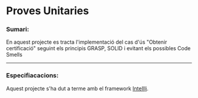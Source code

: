 # Proves Unitaries
### Sumari:
En aquest projecte es tracta l'implementació del cas d'ús "Obtenir certificació" seguint els principis GRASP, SOLID i evitant els possibles Code Smells

***

### Especifiacacions:
Aquest projecte s'ha dut a terme amb el framework [IntellIj](https://www.jetbrains.com/es-es/idea/).
